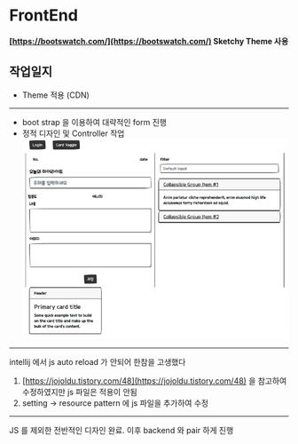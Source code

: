 # FrontEnd

**[https://bootswatch.com/](https://bootswatch.com/) Sketchy Theme 사용**


## 작업일지

- Theme 적용 (CDN)
------
- boot strap 을 이용하여 대략적인 form 진행
- 정적 디자인 및 Controller 작업
![기초디자인](https://github.com/bluewow/makeTime/blob/master/assets/init-layout.png)
------
intellij 에서 js auto reload 가 안되어 한참을 고생했다
1. [https://jojoldu.tistory.com/48](https://jojoldu.tistory.com/48) 을 참고하여 수정하였지만 js 파일은 적용이 안됨
2. setting -> resource pattern 에 js 파일을 추가하여 수정

------------
JS 를 제외한 전반적인 디자인 완료. 이후 backend 와 pair 하게 진행




<!--stackedit_data:
eyJoaXN0b3J5IjpbMjA2MDI4ODEzNCwtMTg0OTM5MjI3MywxNT
k0NDYyODUzLDE5MTYzNjQ4NzUsLTExOTg4MjQ3MDJdfQ==
-->